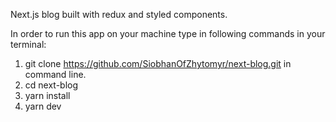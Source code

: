 Next.js blog built with redux and styled components.

In order to run this app on your machine type in following commands in your terminal:
1) git clone https://github.com/SiobhanOfZhytomyr/next-blog.git in command line.
2) cd next-blog
3) yarn install
4) yarn dev
